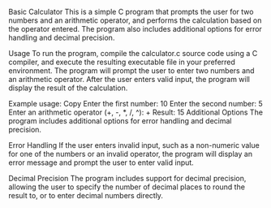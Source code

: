 Basic Calculator
This is a simple C program that prompts the user for two numbers and an arithmetic operator, and performs the calculation based on the operator entered. The program also includes additional options for error handling and decimal precision.

Usage
To run the program, compile the calculator.c source code using a C compiler, and execute the resulting executable file in your preferred environment. The program will prompt the user to enter two numbers and an arithmetic operator. After the user enters valid input, the program will display the result of the calculation.

Example usage:
Copy
Enter the first number: 10
Enter the second number: 5
Enter an arithmetic operator (+, -, *, /, ^): +
Result: 15
Additional Options
The program includes additional options for error handling and decimal precision.

Error Handling
If the user enters invalid input, such as a non-numeric value for one of the numbers or an invalid operator, the program will display an error message and prompt the user to enter valid input.

Decimal Precision
The program includes support for decimal precision, allowing the user to specify the number of decimal places to round the result to, or to enter decimal numbers directly.